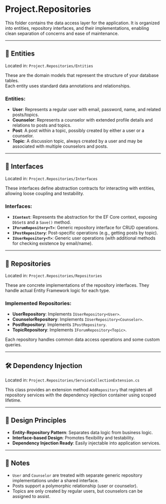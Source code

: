 # Project.Repositories

This folder contains the data access layer for the application. It is organized into entities, repository interfaces, and their implementations, enabling clean separation of concerns and ease of maintenance.

---

## 📁 Entities

Located in: `Project.Repositories/Entities`

These are the domain models that represent the structure of your database tables.  
Each entity uses standard data annotations and relationships.

### Entities:

- **User**: Represents a regular user with email, password, name, and related posts/topics.
- **Counselor**: Represents a counselor with extended profile details and relations to posts and topics.
- **Post**: A post within a topic, possibly created by either a user or a counselor.
- **Topic**: A discussion topic, always created by a user and may be associated with multiple counselors and posts.

---

## 📁 Interfaces

Located in: `Project.Repositories/Interfaces`

These interfaces define abstraction contracts for interacting with entities, allowing loose coupling and testability.

### Interfaces:

- **`IContext`**: Represents the abstraction for the EF Core context, exposing `DbSet`s and a `Save()` method.
- **`IForumRepository<T>`**: Generic repository interface for CRUD operations.
- **`IPostRepository`**: Post-specific operations (e.g., getting posts by topic).
- **`IUserRepository<T>`**: Generic user operations (with additional methods for checking existence by email/name).

---

## 📁 Repositories

Located in: `Project.Repositories/Repositories`

These are concrete implementations of the repository interfaces. They handle actual Entity Framework logic for each type.

### Implemented Repositories:

- **UserRepository**: Implements `IUserRepository<User>`.
- **CounselorRepository**: Implements `IUserRepository<Counselor>`.
- **PostRepository**: Implements `IPostRepository`.
- **TopicRepository**: Implements `IForumRepository<Topic>`.

Each repository handles common data access operations and some custom queries.

---

## 🛠️ Dependency Injection

Located in: `Project.Repositories/ServiceCollectionExtension.cs`

This class provides an extension method `AddRepository` that registers all repository services with the dependency injection container using scoped lifetime.

---

## 🧱 Design Principles

- **Entity-Repository Pattern**: Separates data logic from business logic.  
- **Interface-based Design**: Promotes flexibility and testability.  
- **Dependency Injection Ready**: Easily injectable into application services.  

---

## 📝 Notes

- `User` and `Counselor` are treated with separate generic repository implementations under a shared interface.  
- Posts support a polymorphic relationship (user or counselor).  
- Topics are only created by regular users, but counselors can be assigned to assist.
